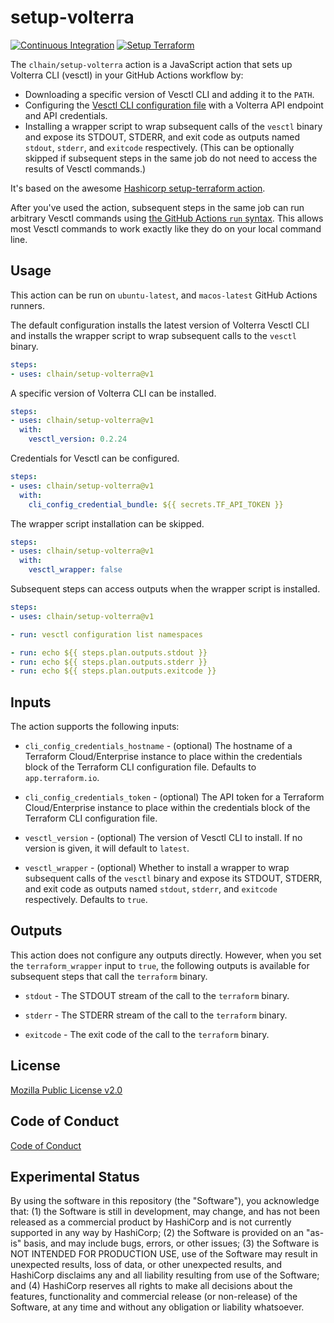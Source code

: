 # setup-volterra

<p align="left">
  <a href="https://github.com/hashicorp/setup-volterra/actions"><img alt="Continuous Integration" src="https://github.com/clhain/setup-volterra/workflows/Continuous%20Integration/badge.svg" /></a>
  <a href="https://github.com/hashicorp/setup-volterra/actions"><img alt="Setup Terraform" src="https://github.com/clhain/setup-volterra/workflows/Setup%20Terraform/badge.svg" /></a>
</p>

The `clhain/setup-volterra` action is a JavaScript action that sets up Volterra CLI (vesctl) in your GitHub Actions workflow by:

- Downloading a specific version of Vesctl CLI and adding it to the `PATH`.
- Configuring the [Vesctl CLI configuration file](https://gitlab.com/volterra.io/vesctl/blob/main/README.md) with a Volterra API endpoint and API credentials.
- Installing a wrapper script to wrap subsequent calls of the `vesctl` binary and expose its STDOUT, STDERR, and exit code as outputs named `stdout`, `stderr`, and `exitcode` respectively. (This can be optionally skipped if subsequent steps in the same job do not need to access the results of Vesctl commands.)

It's based on the awesome [Hashicorp setup-terraform action](https://github.com/hashicorp/setup-terraform).

After you've used the action, subsequent steps in the same job can run arbitrary Vesctl commands using [the GitHub Actions `run` syntax](https://help.github.com/en/actions/reference/workflow-syntax-for-github-actions#jobsjob_idstepsrun). This allows most Vesctl commands to work exactly like they do on your local command line.

## Usage

This action can be run on `ubuntu-latest`, and `macos-latest` GitHub Actions runners.

The default configuration installs the latest version of Volterra Vesctl CLI and installs the wrapper script to wrap subsequent calls to the `vesctl` binary.

```yaml
steps:
- uses: clhain/setup-volterra@v1
```

A specific version of Volterra CLI can be installed.

```yaml
steps:
- uses: clhain/setup-volterra@v1
  with:
    vesctl_version: 0.2.24
```

Credentials for Vesctl can be configured.

```yaml
steps:
- uses: clhain/setup-volterra@v1
  with:
    cli_config_credential_bundle: ${{ secrets.TF_API_TOKEN }}
```

The wrapper script installation can be skipped.

```yaml
steps:
- uses: clhain/setup-volterra@v1
  with:
    vesctl_wrapper: false
```

Subsequent steps can access outputs when the wrapper script is installed.


```yaml
steps:
- uses: clhain/setup-volterra@v1

- run: vesctl configuration list namespaces

- run: echo ${{ steps.plan.outputs.stdout }}
- run: echo ${{ steps.plan.outputs.stderr }}
- run: echo ${{ steps.plan.outputs.exitcode }}
```

## Inputs

The action supports the following inputs:

- `cli_config_credentials_hostname` - (optional) The hostname of a Terraform Cloud/Enterprise instance to 
   place within the credentials block of the Terraform CLI configuration file. Defaults to `app.terraform.io`.

- `cli_config_credentials_token` - (optional) The API token for a Terraform Cloud/Enterprise instance to
   place within the credentials block of the Terraform CLI configuration file.

- `vesctl_version` - (optional) The version of Vesctl CLI to install. If no version is given, it will default to `latest`.

- `vesctl_wrapper` - (optional) Whether to install a wrapper to wrap subsequent calls of 
   the `vesctl` binary and expose its STDOUT, STDERR, and exit code as outputs
   named `stdout`, `stderr`, and `exitcode` respectively. Defaults to `true`.


## Outputs

This action does not configure any outputs directly. However, when you set the `terraform_wrapper` input
to `true`, the following outputs is available for subsequent steps that call the `terraform` binary.

- `stdout` - The STDOUT stream of the call to the `terraform` binary.

- `stderr` - The STDERR stream of the call to the `terraform` binary.

- `exitcode` - The exit code of the call to the `terraform` binary.

## License

[Mozilla Public License v2.0](https://github.com/clhain/setup-volterra/blob/master/LICENSE)

## Code of Conduct

[Code of Conduct](https://github.com/clhain/setup-volterra/blob/master/CODE_OF_CONDUCT.md)

## Experimental Status

By using the software in this repository (the "Software"), you acknowledge that: (1) the Software is still in development, may change, and has not been released as a commercial product by HashiCorp and is not currently supported in any way by HashiCorp; (2) the Software is provided on an "as-is" basis, and may include bugs, errors, or other issues;  (3) the Software is NOT INTENDED FOR PRODUCTION USE, use of the Software may result in unexpected results, loss of data, or other unexpected results, and HashiCorp disclaims any and all liability resulting from use of the Software; and (4) HashiCorp reserves all rights to make all decisions about the features, functionality and commercial release (or non-release) of the Software, at any time and without any obligation or liability whatsoever.
